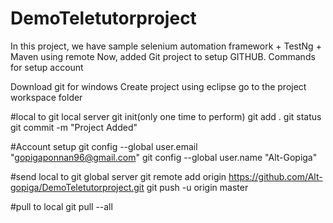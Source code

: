 # DemoTeletutorproject
In this project, we have sample selenium automation framework + TestNg + Maven using remote 
Now, added Git project to setup GITHUB.
Commands for setup account

Download git for windows
Create project using eclipse
go to the project workspace folder

#local to git local server
git init(only one time to perform)
git add .
git status
git commit -m "Project Added"

#Account setup
git config --global user.email "gopigaponnan96@gmail.com"
git config --global user.name "Alt-Gopiga"

#send local to git global server
git remote add origin https://github.com/Alt-gopiga/DemoTeletutorproject.git
git push -u origin master

#pull to local
git pull --all

